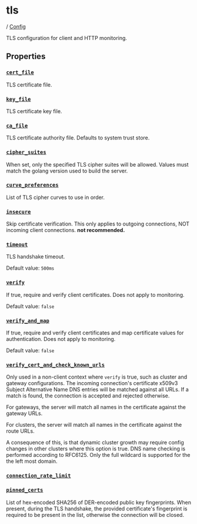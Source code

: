 # tls

/ [Config](../index.md) 

TLS configuration for client and HTTP monitoring.

## Properties

### [`cert_file`](cert_file/index.md)

TLS certificate file.

### [`key_file`](key_file/index.md)

TLS certificate key file.

### [`ca_file`](ca_file/index.md)

TLS certificate authority file. Defaults to system trust store.

### [`cipher_suites`](cipher_suites/index.md)

When set, only the specified TLS cipher suites will be allowed. Values must match the golang version used to build the server.

### [`curve_preferences`](curve_preferences/index.md)

List of TLS cipher curves to use in order.

### [`insecure`](insecure/index.md)

Skip certificate verification. This only applies to outgoing connections, NOT incoming client connections. **not recommended.**

### [`timeout`](timeout/index.md)

TLS handshake timeout.

Default value: `500ms`

### [`verify`](verify/index.md)

If true, require and verify client certificates. Does not apply to monitoring.

Default value: `false`

### [`verify_and_map`](verify_and_map/index.md)

If true, require and verify client certificates and map certificate values for authentication. Does not apply to monitoring.

Default value: `false`

### [`verify_cert_and_check_known_urls`](verify_cert_and_check_known_urls/index.md)

Only used in a non-client context where `verify` is true, such as cluster and gateway configurations.
The incoming connection's certificate x509v3 Subject Alternative Name DNS entries will be matched against
all URLs. If a match is found, the connection is accepted and rejected otherwise.

For gateways, the server will match all names in the certificate against the gateway URLs.

For clusters, the server will match all names in the certificate against the route URLs.

A consequence of this, is that dynamic cluster growth may require config changes in other clusters where this
option is true. DNS name checking is performed according to RFC6125. Only the full wildcard is supported for the
the left most domain.

### [`connection_rate_limit`](connection_rate_limit/index.md)



### [`pinned_certs`](pinned_certs/index.md)

List of hex-encoded SHA256 of DER-encoded public key fingerprints. When present, during the TLS handshake, the
provided certificate's fingerprint is required to be present in the list, otherwise the connection will be
closed.


